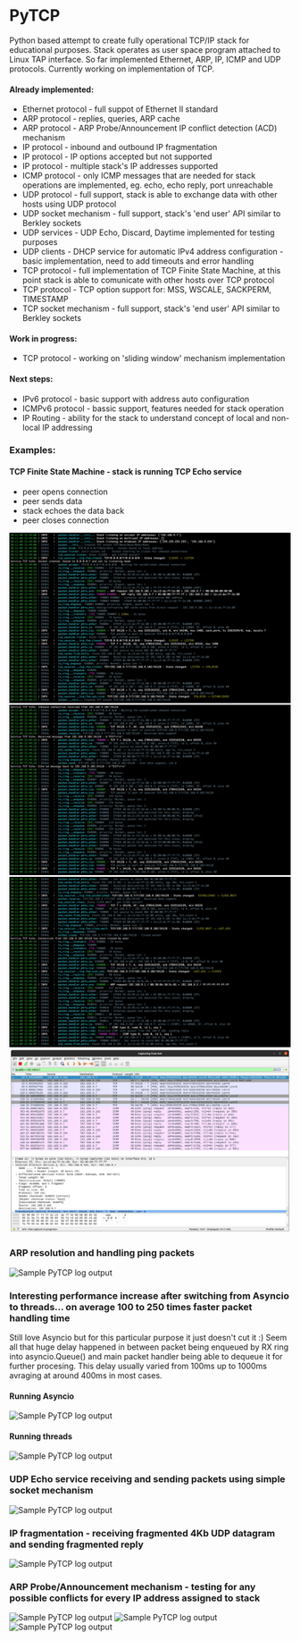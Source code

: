 # PyTCP

Python based attempt to create fully operational TCP/IP stack for educational purposes. Stack operates as user space program attached to Linux TAP interface. So far implemented Ethernet, ARP, IP, ICMP and UDP protocols. Currently working on implementation of TCP.

#### Already implemented:

 - Ethernet protocol - full suppot of Ethernet II standard
 - ARP protocol - replies, queries, ARP cache
 - ARP protocol - ARP Probe/Announcement IP conflict detection (ACD) mechanism
 - IP protocol - inbound and outbound IP fragmentation
 - IP protocol - IP options accepted but not supported
 - IP protocol -  multiple stack's IP addresses supported 
 - ICMP protocol - only ICMP messages that are needed for stack operations are implemented, eg. echo, echo reply, port unreachable
 - UDP protocol - full support, stack is able to exchange data with other hosts using UDP protocol
 - UDP socket mechanism - full support, stack's 'end user' API similar to Berkley sockets
 - UDP services - UDP Echo, Discard, Daytime implemented for testing purposes
 - UDP clients - DHCP service for automatic IPv4 address configuration - basic implementation, need to add timeouts and error handling
 - TCP protocol - full implementation of TCP Finite State Machine, at this point stack is able to comunicate with other hosts over TCP protocol
 - TCP protocol - TCP option support for: MSS, WSCALE, SACKPERM, TIMESTAMP
 - TCP socket mechanism - full support, stack's 'end user' API similar to Berkley sockets

#### Work in progress:

 - TCP protocol - working on 'sliding window' mechanism implementation

#### Next steps:
 
 - IPv6 protocol - basic support with address auto configuration
 - ICMPv6 protocol - bassic support, features needed for stack operation
 - IP Routing - ability for the stack to understand concept of local and non-local IP addressing

### Examples:

#### TCP Finite State Machine - stack is running TCP Echo service
 - peer opens connection
 - peer sends data
 - stack echoes the data back
 - peer closes connection


![Sample PyTCP log output](https://github.com/ccie18643/PyTCP/blob/main/pictures/tcp_fsm_srv_01.png)
![Sample PyTCP log output](https://github.com/ccie18643/PyTCP/blob/main/pictures/tcp_fsm_srv_02.png)
![Sample PyTCP log output](https://github.com/ccie18643/PyTCP/blob/main/pictures/tcp_fsm_srv_03.png)
![Sample PyTCP log output](https://github.com/ccie18643/PyTCP/blob/main/pictures/tcp_fsm_srv_04.png)


### ARP resolution and handling ping packets
![Sample PyTCP log output](https://github.com/ccie18643/PyTCP/blob/main/pictures/log_01.png)


### Interesting performance increase after switching from Asyncio to threads... on average 100 to 250 times faster packet handling time

Still love Asyncio but for this particular purpose it just doesn't cut it :) Seem all that huge delay happened in between packet being enqueued by RX ring into asyncio.Queue() and main packet handler being able to dequeue it for further procesing. This delay usually varied from 100ms up to 1000ms avraging at around 400ms in most cases.

#### Running Asyncio
![Sample PyTCP log output](https://github.com/ccie18643/PyTCP/blob/main/pictures/log_02.png)

#### Running threads
![Sample PyTCP log output](https://github.com/ccie18643/PyTCP/blob/main/pictures/log_03.png)


### UDP Echo service receiving and sending packets using simple socket mechanism
![Sample PyTCP log output](https://github.com/ccie18643/PyTCP/blob/main/pictures/log_04.png)


### IP fragmentation - receiving fragmented 4Kb UDP datagram and sending fragmented reply
![Sample PyTCP log output](https://github.com/ccie18643/PyTCP/blob/main/pictures/log_05.png)


### ARP Probe/Announcement mechanism - testing for any possible conflicts for every IP address assigned to stack
![Sample PyTCP log output](https://github.com/ccie18643/PyTCP/blob/main/pictures/log_06.png)
![Sample PyTCP log output](https://github.com/ccie18643/PyTCP/blob/main/pictures/log_07.png)
![Sample PyTCP log output](https://github.com/ccie18643/PyTCP/blob/main/pictures/log_08.png)
